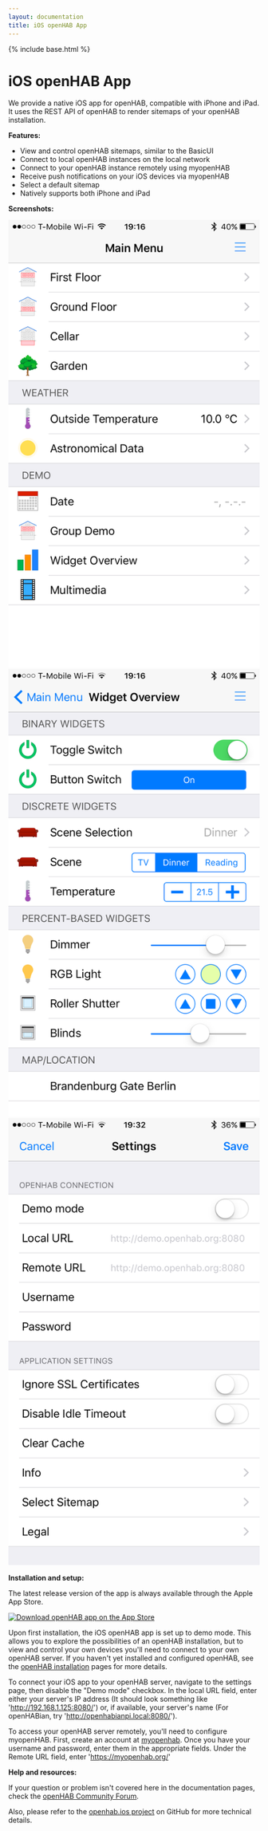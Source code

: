 ```yaml
---
layout: documentation
title: iOS openHAB App
---
```


{% include base.html %}

# iOS openHAB App

<!-- https://developer.apple.com/app-store/marketing/guidelines/de/#downloadOnAppstore -->

We provide a native iOS app for openHAB, compatible with iPhone and iPad.
It uses the REST API of openHAB to render sitemaps of your openHAB installation.

**Features:**

* View and control openHAB sitemaps, similar to the BasicUI
* Connect to local openHAB instances on the local network
* Connect to your openHAB instance remotely using myopenHAB
* Receive push notifications on your iOS devices via myopenHAB
* Select a default sitemap
* Natively supports both iPhone and iPad

**Screenshots:**

<div class="row">
  <div class="col s12 m5"><img src="images/ios01.png" alt="Demo Main Menu"></div>
  <div class="col s12 m5"><img src="images/ios02.png" alt="Demo Widget Overview"></div>
  <div class="col s12 m5"><img src="images/ios03.png" alt="Settings"></div>
</div>

**Installation and setup:**

The latest release version of the app is always available through the Apple App Store.

[![Download openHAB app on the App Store](images/download-on-the-app-store.png)](https://itunes.apple.com/us/app/openhab/id492054521)

Upon first installation, the iOS openHAB app is set up to demo mode. This allows
you to explore the possibilities of an openHAB installation, but to view and control
your own devices you'll need to connect to your own openHAB server. If you haven't
yet installed and configured openHAB, see the [openHAB installation](http://docs.openhab.org/installation/index.html) pages for 
more details.

To connect your iOS app to your openHAB server, navigate to the settings page, then
disable the "Demo mode" checkbox. In the local URL field, enter either your server's
IP address (It should look something like 'http://192.168.1.125:8080/') or, if available,
your server's name (For openHABian, try 'http://openhabianpi.local:8080/').

To access your openHAB server remotely, you'll need to configure myopenHAB. First, create
an account at [myopenhab](http://www.myopenhab.org). Once you have your username and password, enter them in the appropriate 
fields. Under the Remote URL field, enter 'https://myopenhab.org/'

**Help and resources:**

If your question or problem isn't covered here in the documentation pages, check the
[openHAB Community Forum](https://community.openhab.org). 

Also, please refer to the [openhab.ios project](https://github.com/openhab/openhab.ios) on GitHub for more technical details.